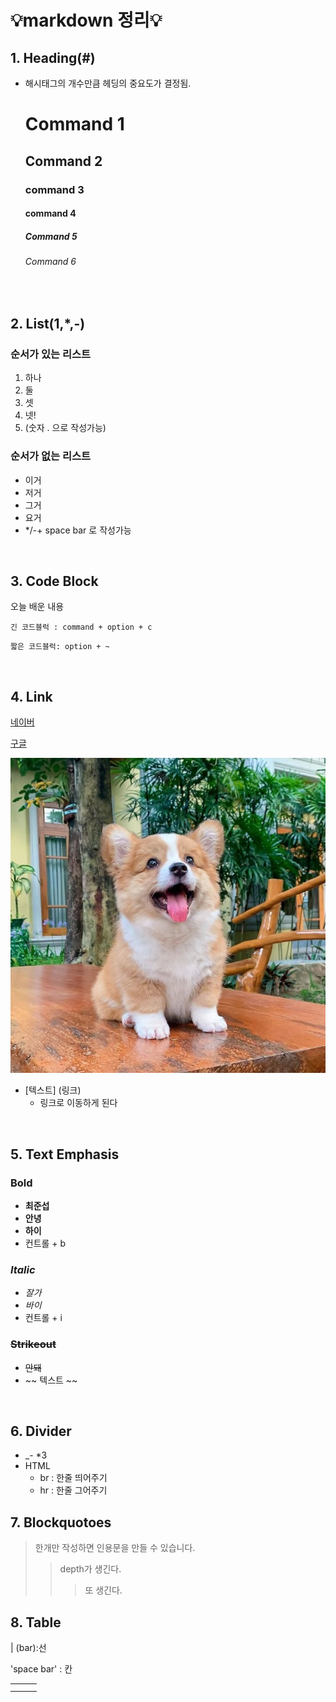 # 💡markdown 정리💡

## 1. Heading(#)

- 해시태그의 개수만큼 헤딩의 중요도가 결정됨.

  # Command 1

  ## Command 2

  ### command 3

  #### command 4

  ##### Command 5

  ###### Command 6

<br>

## 2. List(1,*,-)

### 순서가 있는 리스트

1. 하나
2. 둘
3. 셋
4. 넷!
5. (숫자 . 으로 작성가능)

### 순서가 없는 리스트

- 이거
- 저거
- 그거
- 요거
- */-+ space bar 로 작성가능

<br>

## 3. Code Block

오늘 배운 내용

```
긴 코드블럭 : command + option + c
```

`짧은 코드블럭: option + ~`

<br>

## 4. Link

[네이버](https://www.naver.com)

[구글](https://google.com)

![웰시코기](README-images/baby-01.png)

- [텍스트] (링크)
  - 링크로 이동하게 된다

<br>

## 5. Text Emphasis

### **Bold**

- **최준섭**
- __안녕__
- **하이**
- 컨트롤 + b

### *Italic*

- *잘가*
- _바이_
- 컨트롤 + i

### ~~Strikeout~~

- ~~안돼~~
- ~~ 텍스트 ~~

<br>

## 6. Divider

- _\- *3
- HTML
  - br : 한줄 띄어주기
  - hr : 한줄 그어주기

## 7. Blockquotoes

> 한개만 작성하면 인용문을 만들 수 있습니다.
>
> > depth가 생긴다.
> >
> > > 또 생긴다.

## 8. Table

| (bar):선

'space bar' : 칸



|      |      |      |
| ---- | ---- | ---- |
|      |      |      |
|      |      |      |

